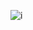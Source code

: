 ![i](https://github.com/LakshmiDurga21/OCTANET_DECEMBER/assets/132550656/53c58fab-f4ec-4b9c-b6bd-cf4626705715)
